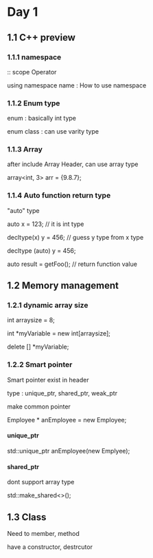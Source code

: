 # Day 1



## 1.1 C++ preview



### 1.1.1 namespace

:: scope Operator

using namespace name : How to use namespace



### 1.1.2 Enum type



enum : basically int type

enum class : can use varity type



### 1.1.3 Array



after include Array Header, can use array type

array<int, 3> arr = {9.8.7};



### 1.1.4 Auto function return type

"auto" type

auto x = 123; // it is int type

decltype(x) y = 456; // guess y type from x type

decltype (auto) y = 456;

auto result = getFoo(); // return function value 



## 1.2 Memory management



### 1.2.1 dynamic array size 



int arraysize = 8;

int *myVariable = new int[arraysize];

delete [] *myVariable;



### 1.2.2 Smart pointer



Smart pointer exist in <Memory> header



type : unique_ptr, shared_ptr, weak_ptr



make common pointer

Employee * anEmployee = new Employee;



#### unique_ptr

std::unique_ptr <Employee> anEmployee(new Emplyee);

#### shared_ptr

dont support array type

std::make_shared<>();



## 1.3 Class

Need to member, method

have a constructor, destrcutor